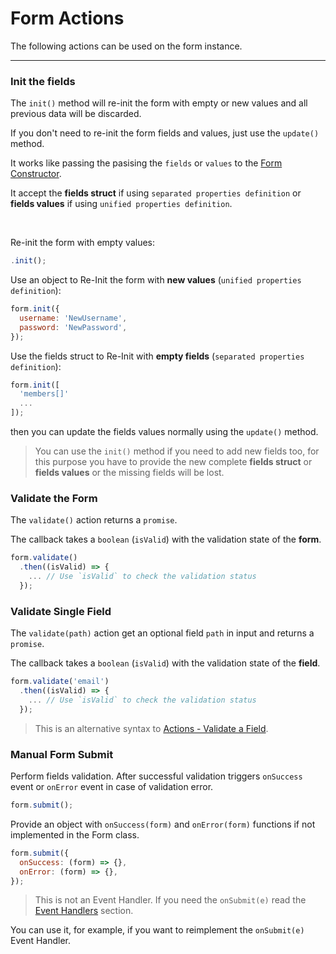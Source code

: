# Form Actions

The following actions can be used on the form instance.

---

### Init the fields

The `init()` method will re-init the form with empty or new values and all previous data will be discarded.

If you don't need to re-init the form fields and values, just use the `update()` method.

It works like passing the pasising the `fields` or `values` to the [Form Constructor](../api-reference/form-initialization.md).

It accept the **fields struct** if using `separated properties definition` or **fields values** if using `unified properties definition`.

<br>

Re-init the form with empty values:

```javascript
.init();
```

Use an object to Re-Init the form with **new values** (`unified properties definition`):

```javascript
form.init({
  username: 'NewUsername',
  password: 'NewPassword',
});
```

Use the fields struct to Re-Init with **empty fields** (`separated properties definition`):

```javascript
form.init([
  'members[]'
  ...
]);
```

then you can update the fields values normally using the `update()` method.

> You can use the `init()` method if you need to add new fields too, for this purpose you have to provide the new complete **fields struct** or **fields values** or the missing fields will be lost.

### Validate the Form

The `validate()` action returns a `promise`.

The callback takes a `boolean` (`isValid`) with the validation state of the **form**.

```javascript
form.validate()
  .then((isValid) => {
    ... // Use `isValid` to check the validation status
  });
```

### Validate Single Field

The `validate(path)` action get an optional field `path` in input and returns a `promise`.

The callback takes a `boolean` (`isValid`) with the validation state of the **field**.

```javascript
form.validate('email')
  .then((isValid) => {
    ... // Use `isValid` to check the validation status
  });
```

> This is an alternative syntax to [Actions - Validate a Field](https://foxhound87.github.io/mobx-react-form/docs/actions/actions.html#validate-a-field).

### Manual Form Submit

Perform fields validation. After successful validation triggers `onSuccess` event or `onError` event in case of validation error.

```javascript
form.submit();
```

Provide an object with `onSuccess(form)` and `onError(form)` functions if not implemented in the Form class.

```javascript
form.submit({
  onSuccess: (form) => {},
  onError: (form) => {},
});
```

> This is not an Event Handler.
> If you need the `onSubmit(e)` read the [Event Handlers](../events/events-handlers.md) section.

You can use it, for example, if you want to reimplement the `onSubmit(e)` Event Handler.
